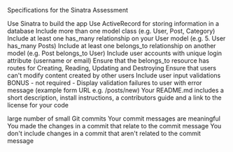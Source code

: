 Specifications for the Sinatra Assessment

 Use Sinatra to build the app
 Use ActiveRecord for storing information in a database
 Include more than one model class (e.g. User, Post, Category)
 Include at least one has_many relationship on your User model 
 (e.g. 5. User has_many Posts)
 Include at least one belongs_to relationship on another model 
 (e.g. Post belongs_to User)
 Include user accounts with unique login attribute (username or email)
 Ensure that the belongs_to resource has routes for Creating, Reading, Updating and Destroying
 Ensure that users can't modify content created by other users
 Include user input validations
 BONUS - not required - Display validation failures to user with error message (example form URL e.g. /posts/new)
 Your README.md includes a short description, install instructions, a contributors guide and a link to the license for your code

 large number of small Git commits
 Your commit messages are meaningful
 You made the changes in a commit that relate to the commit message
 You don't include changes in a commit that aren't related to the commit message